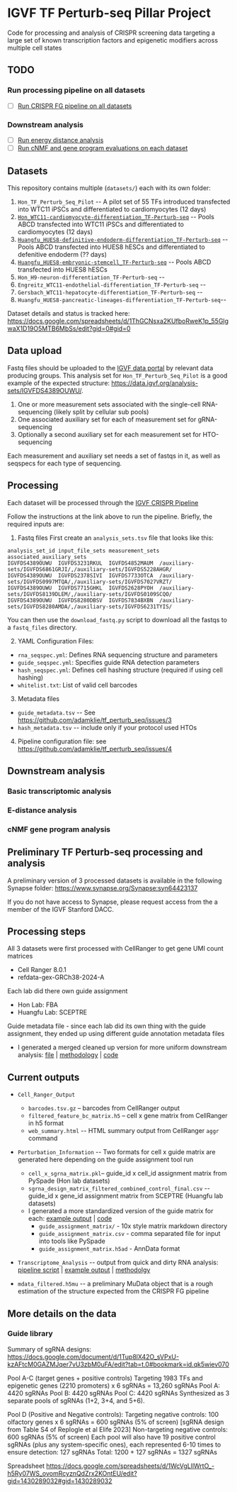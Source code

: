 # IGVF TF Perturb-seq Pillar Project
Code for processing and analysis of CRISPR screening data targeting a large set of known transcription factors and epigenetic modifiers across multiple cell states

## TODO

### Run processing pipeline on all datasets
- [ ] [Run CRISPR FG pipeline on all datasets](https://github.com/adamklie/tf_perturb_seq/issues/6)

### Downstream analysis
- [ ] [Run energy distance analysis](https://github.com/adamklie/tf_perturb_seq/issues/7)
- [ ] [Run cNMF and gene program evaluations on each dataset](https://github.com/adamklie/tf_perturb_seq/issues/8)

## Datasets
This repository contains multiple (`datasets/`) each with its own folder:

1. `Hon_TF_Perturb_Seq_Pilot` -- A pilot set of 55 TFs introduced transfected into WTC11 iPSCs and differentiated to cardiomyocytes (12 days)
2. [`Hon_WTC11-cardiomyocyte-differentiation_TF-Perturb-seq`](https://docs.google.com/presentation/d/1FDr7KE873Er1CezXQNqvqPKecoNEfOrBd8ixoTUsOSE/edit#slide=id.p) -- Pools ABCD transfected into WTC11 iPSCs and differentiated to cardiomyocytes (12 days)
3. [`Huangfu_HUES8-definitive-endoderm-differentiation_TF-Perturb-seq`](https://docs.google.com/presentation/d/1anFVk5SsNikMiVymgnp2283khwRSh6V5dMlTs4m_V0M/edit#slide=id.p) -- Pools ABCD transfected into HUES8 hESCs and differentiated to defenitive endoderm (?? days)
4. [`Huangfu_HUES8-embryonic-stemcell_TF-Perturb-seq`](https://docs.google.com/presentation/d/13mw1IA4diHEHsFRSyK25IoGjpMXCQ12bvPJ2-tt73Ek/edit#slide=id.p) -- Pools ABCD transfected into HUES8 hESCs
5. `Hon_H9-neuron-differentiation_TF-Perturb-seq` --
6. `Engreitz_WTC11-endothelial-differentiation_TF-Perturb-seq` --
7. `Gersbach_WTC11-hepatocyte-differentiation_TF-Perturb-seq` --
8. `Huangfu_HUES8-pancreatic-lineages-differentiation_TF-Perturb-seq`--

Dataset details and status is tracked here: https://docs.google.com/spreadsheets/d/1ThGCNsxa2KUfboRweK1p_55GlgwaX1D19O5MTB6MbSs/edit?gid=0#gid=0

## Data upload
Fastq files should be uploaded to the [IGVF data portal](https://data.igvf.org/) by relevant data producing groups. This analysis set for `Hon_TF_Perturb_Seq_Pilot` is a good example of the expected structure: https://data.igvf.org/analysis-sets/IGVFDS4389OUWU/.

1. One or more measurement sets associated with the single-cell RNA-sequencing (likely split by cellular sub pools)
2. One associated auxiliary set for each of measurement set for gRNA-sequencing
3. Optionally a second auxiliary set for each measurement set for HTO-sequencing

Each measurement and auxiliary set needs a set of fastqs in it, as well as seqspecs for each type of sequencing.

## Processing
Each dataset will be processed through the [IGVF CRISPR Pipeline](https://github.com/pinellolab/CRISPR_Pipeline)

Follow the instructions at the link above to run the pipeline. Briefly, the required inputs are:

1. Fastq files
First create an `analysis_sets.tsv` file that looks like this:
```
analysis_set_id	input_file_sets	measurement_sets	associated_auxiliary_sets
IGVFDS4389OUWU	IGVFDS3231RKUL	IGVFDS4852MAUM	/auxiliary-sets/IGVFDS6861GRJI/,/auxiliary-sets/IGVFDS5228AHGR/
IGVFDS4389OUWU	IGVFDS2378SIVI	IGVFDS7733OTCA	/auxiliary-sets/IGVFDS0997MTQA/,/auxiliary-sets/IGVFDS7027VRZT/
IGVFDS4389OUWU	IGVFDS7715GHKL	IGVFDS2628PYOH	/auxiliary-sets/IGVFDS8139DLEM/,/auxiliary-sets/IGVFDS0109SCQO/
IGVFDS4389OUWU	IGVFDS8280DBSV	IGVFDS7834BXBN	/auxiliary-sets/IGVFDS8280AMDA/,/auxiliary-sets/IGVFDS6231TYIS/
```
You can then use the `download_fastq.py` script to download all the fastqs to a `fastq_files` directory.

2. YAML Configuration Files:
 - `rna_seqspec.yml`: Defines RNA sequencing structure and parameters
 - `guide_seqspec.yml`: Specifies guide RNA detection parameters
 - `hash_seqspec.yml`: Defines cell hashing structure (required if using cell hashing)
 - `whitelist.txt`: List of valid cell barcodes

3. Metadata files
 - `guide_metadata.tsv` -- See https://github.com/adamklie/tf_perturb_seq/issues/3
 - `hash_metadata.tsv` -- include only if your protocol used HTOs

4. Pipeline configuration file: see https://github.com/adamklie/tf_perturb_seq/issues/4

## Downstream analysis

### Basic transcriptomic analysis

### E-distance analysis

### cNMF gene program analysis

## Preliminary TF Perturb-seq processing and analysis
A preliminary version of 3 processed datasets is available in the following Synapse folder: https://www.synapse.org/Synapse:syn64423137

If you do not have access to Synapse, please request access from the a member of the IGVF Stanford DACC.

## Processing steps
All 3 datasets were first processed with CellRanger to get gene UMI count matrices
 - Cell Ranger 8.0.1
 - refdata-gex-GRCh38-2024-A

Each lab did there own guide assignment
 - Hon Lab: FBA
 - Huangfu Lab: SCEPTRE

 Guide metadata file - since each lab did its own thing with the guide assignment, they ended up using different guide annotation metadata files
 - I generated a merged cleaned up version for more uniform downstream analysis: [file](https://github.com/adamklie/tf_perturb_seq/blob/main/ref/sgRNA_id_master.tsv) |  [methodology](https://docs.google.com/presentation/d/1EIflIKvOoeS7UC_fGktfU-Wvg-k22DvO5ChGfUJtY_Y/edit#slide=id.g341d90379bb_0_32) | [code](https://github.com/adamklie/tf_perturb_seq/blob/main/scripts/guide_mapping.ipynb)

## Current outputs
* `Cell_Ranger_Output`
    * `barcodes.tsv.gz` – barcodes from CellRanger output
    * `filtered_feature_bc_matrix.h5` – cell x gene matrix from CellRanger in h5 format
    * `web_summary.html` -- HTML summary output from CellRanger `aggr` command

* `Perturbation_Information` -- Two formats for cell x guide matrix are generated here depending on the guide assignment tool run
    * `cell_x_sgrna_matrix.pkl`– guide_id x cell_id assignment matrix from PySpade (Hon lab datasets)
    * `sgrna_design_matrix_filtered_combined_control_final.csv` -- guide_id x gene_id assignment matrix from SCEPTRE (Huangfu lab datasets)
    * I generated a more standardized version of the guide matrix for each: [example output](https://www.synapse.org/Synapse:syn64003380) | [code](https://github.com/adamklie/tf_perturb_seq/blob/main/datasets/Hon_WTC11-cardiomyocyte-differentiation_TF-Perturb-seq/bin/1_create_guide_anndata.ipynb)
        * `guide_assignment_matrix/` - 10x style matrix markdown directory
        * `guide_assignment_matrix.csv` - comma separated file for input into tools like PySpade
        * `guide_assignment_matrix.h5ad` - AnnData format
          
* `Transcriptome_Analysis` -- output from quick and dirty RNA analysis: [pipeline script](https://github.com/adamklie/tf_perturb_seq/blob/main/datasets/Hon_WTC11-cardiomyocyte-differentiation_TF-Perturb-seq/bin/2_gene_UMI_pipeline.sh) | [example output](https://www.synapse.org/Synapse:syn65491895) | [methodolgy](https://docs.google.com/presentation/d/1MBH1zJmJLu4Dlzb4oRwpqojQXPPtw8hu9Q-lhyrQEfc/edit#slide=id.g341dd80d490_0_5)
      
 * `mdata_filtered.h5mu` -- a preliminary MuData object that is a rough estimation of the structure expected from the CRISPR FG pipeline

## More details on the data

### Guide library
Summary of sgRNA designs: https://docs.google.com/document/d/1Tup8lX42O_sVPxU-kzAFtcM0GAZMJqer7vU3zbM0uFA/edit?tab=t.0#bookmark=id.qk5wiev070

Pool A-C (target genes + positive controls)
Targeting 1983 TFs and epigenetic genes (2210 promoters) x 6 sgRNAs = 13,260 sgRNAs
Pool A: 4420 sgRNAs
Pool B: 4420 sgRNAs
Pool C: 4420 sgRNAs
Synthesized as 3 separate pools of sgRNAs (1+2, 3+4, and 5+6).

Pool D (Positive and Negative controls):
Targeting negative controls: 100 olfactory genes x 6 sgRNAs = 600 sgRNAs (5% of screen) [sgRNA design from Table S4 of Replogle et al Elife 2023]
Non-targeting negative controls: 600 sgRNAs (5% of screen)
Each pool will also have 19 positive control sgRNAs (plus any system-specific ones), each represented 6-10 times to ensure detection: 127 sgRNAs
Total: 1200 + 127 sgRNAs = 1327 sgRNAs

Spreadsheet https://docs.google.com/spreadsheets/d/1WcVgLllWrtO_-h5Ry07WS_ovomRcyznQdZrx2KOntEU/edit?gid=1430289032#gid=1430289032
